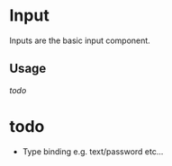# Input
Inputs are the basic input component.

## Usage

*todo*

# todo
- Type binding e.g. text/password etc...